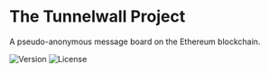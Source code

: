 # The Tunnelwall Project
A pseudo-anonymous message board on the Ethereum blockchain.

![Version](https://img.shields.io/badge/version-1.0-orange)
![License](https://img.shields.io/badge/license-MIT-green)